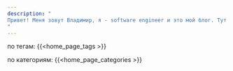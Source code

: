 ```yaml
---
description: "
Привет! Меня зовут Владимир, я - software engineer и это мой блог. Тут Вы сможете найти: обзоры, статьи об интеграциях, переводы статей, заметки из книг. Буду рад, если сумеете найти на моем блоге что то интересное и полезное для себя. Приятного чтения!
"
---
```


по тегам:
{{<home_page_tags >}}

по категориям:
{{<home_page_categories >}}


